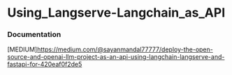 # Using_Langserve-Langchain_as_API

### Documentation 
[MEDIUM]https://medium.com/@sayanmandal77777/deploy-the-open-source-and-openai-llm-project-as-an-api-using-langchain-langserve-and-fastapi-for-420eaf0f2de5
